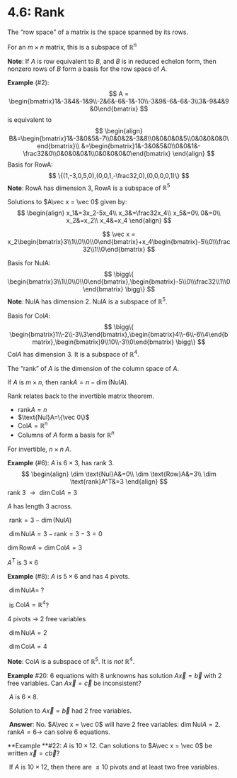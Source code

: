 # 4.6: Rank

The “row space” of a matrix is the space spanned by its rows.

For an $m\times n$ matrix, this is a subspace of $\mathbb R ^n$

**Note**: If $A$ is row equivalent to $B$, and $B$ is in reduced echelon form, then nonzero rows of $B$ form a basis for the row space of $A$.

**Example** (#2):
$$
A = \begin{bmatrix}1&-3&4&-1&9\\-2&6&-6&-1&-10\\-3&9&-6&-6&-3\\3&-9&4&9&0\end{bmatrix}
$$
is equivalent to
$$
\begin{align}
B&=\begin{bmatrix}1&-3&0&5&-7\\0&0&2&-3&8\\0&0&0&0&5\\0&0&0&0&0\end{bmatrix}\\
&=\begin{bmatrix}1&-3&0&5&0\\0&0&1&-\frac32&0\\0&0&0&0&1\\0&0&0&0&0\end{bmatrix}
\end{align}
$$
Basis for RowA:
$$
\{(1,-3,0,5,0),(0,0,1,-\frac32,0),(0,0,0,0,1)\}
$$
**Note**: RowA has dimension 3, RowA is a subspace of $\mathbb R^5$

Solutions to $A\vec x = \vec 0$ given by:
$$
\begin{align}
x_1&=3x_2-5x_4\\
x_3&=\frac32x_4\\
x_5&=0\\
0&=0\\
x_2&=x_2\\
x_4&=x_4
\end{align}
$$

$$
\vec x = x_2\begin{bmatrix}3\\1\\0\\0\\0\end{bmatrix}+x_4\begin{bmatrix}-5\\0\\\frac32\\1\\0\end{bmatrix}
$$

Basis for NulA:
$$
\bigg\{ \begin{bmatrix}3\\1\\0\\0\\0\end{bmatrix},\begin{bmatrix}-5\\0\\\frac32\\1\\0\end{bmatrix} \bigg\}
$$
**Note**: NulA has dimension 2. NulA is a subspace of $\mathbb R^5$.

Basis for $\text{Col}A​$:
$$
\bigg\{ \begin{bmatrix}1\\-2\\-3\\3\end{bmatrix},\begin{bmatrix}4\\-6\\-6\\4\end{bmatrix},\begin{bmatrix}9\\10\\-3\\0\end{bmatrix} \bigg\}
$$
$\text{Col}A​$ has dimension 3. It is a subspace of $\mathbb R^4​$.

The “rank” of $A​$ is the dimension of the column space of $A​$.

If $A$ is $m\times n$, then $\text{rank}A=n-\dim(\text{Nul}A)$.

Rank relates back to the invertible matrix theorem.

* $\text{rank}A=n$
* $\text{Nul}A=\{\vec 0\}$
* $\text{Col}A=\mathbb R^n$
* Columns of $A$ form a basis for $\mathbb R^n$

For invertible, $n\times n$ $A$.

**Example** (#6): $A$ is $6\times 3$, has rank 3.
$$
\begin{align}
\dim \text{Nul}A&=0\\
\dim \text{Row}A&=3\\
\dim \text{rank}A^T&=3
\end{align}
$$
rank 3 $\rightarrow​$ $\dim\text{Col}A=3​$

$A$ has length 3 across.

​	$\text{rank}=3-\dim(\text{Nul}A)​$

​	$\dim\text{Nul}A=3-\text{rank}=3-3=0$

$\dim\text{Row}A=\dim\text{Col}A=3$

$A^T$ is $3\times 6$



**Example** (#8): $A$ is $5\times 6$ and has 4 pivots.

​	$\dim \text{Nul}A=$ ?

​	is $\text{Col}A=\mathbb R^4$?

4 pivots $\rightarrow$ 2 free variables

​	$\dim\text{Nul}A=2$

​	$\dim\text{Col}A=4$

**Note**: $\text{Col}A$ is a subspace of $\mathbb R^5$. It is *not* $\mathbb R^4$.



**Example** #20: 6 equations with 8 unknowns has solution $A\vec x = \vec b$ with 2 free variables. Can $A\vec x = \vec c$ be inconsistent?

​	$A$ is $6\times 8​$.

​	Solution to $A\vec x = \vec b$ had 2 free variables.

​	**Answer**: No. $A\vec x = \vec 0$ will have 2 free variables: $\dim\text{Nul}A=2$. $\text{rank} A = 6 \rightarrow$ can solve 6 equations.



**Example **#22: $A$ is $10 \times 12$. Can solutions to $A\vec x = \vec 0$ be written $\vec x = c\vec b$?

​	If $A$ is $10 \times 12$, then there are $\leq 10$ pivots and at least two free variables.















